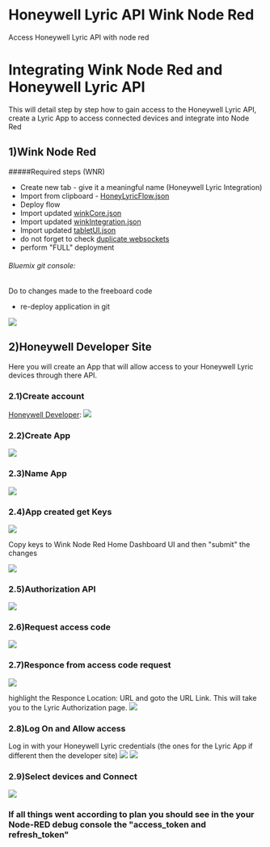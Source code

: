 
# Honeywell Lyric API Wink Node Red
Access Honeywell Lyric API with node red
# Integrating Wink Node Red and Honeywell Lyric API
This will detail step by step how to gain access to the Honeywell Lyric API, create a Lyric App to access connected devices and integrate into Node Red
## 1)Wink Node Red
#####Required steps (WNR)

*  Create new tab  - give it a meaningful name (Honeywell Lyric Integration)
*  Import from clipboard - [HoneyLyricFlow.json](HoneyLyricFlow.json)
*  Deploy flow
*  Import updated [winkCore.json](../Bluemix/winkCore.json)
*  Import updated [winkIntegration.json](../Bluemix/winkIntegration.json)
*  Import updated [tabletUI.json](../Bluemix/tabletUI.json)
*  do not forget to check [duplicate websockets](../../README-WebsocketFix.md)
*  perform "FULL" deployment<br>
###### Bluemix git console:<br>
Do to changes made to the freeboard code
*  re-deploy application in git<br> 
<img src="../Bluemix/images/deploy.png">

## 2)Honeywell Developer Site
Here you will create an App that will allow access to your Honeywell Lyric devices through there API.

### 2.1)Create account
[Honeywell Developer](https://developer.honeywell.com/):
<img src='images/signup.jpg'/>

### 2.2)Create App
<img src='images/createApp.jpg'/>

### 2.3)Name App
<img src='images/appName.jpg'/>

### 2.4)App created get Keys
<img src='images/appCreated.jpg'/>

Copy keys to Wink Node Red Home Dashboard UI and then "submit" the changes

<img src='images/nodeRedKeys1.jpg'/>

### 2.5)Authorization API
<img src='images/authAPIs.jpg'/>

### 2.6)Request access code
<img src='images/makeRequest.jpg'/>

### 2.7)Responce from access code request
<img src='images/response.jpg'/>

highlight the Responce Location: URL and goto the URL Link.  This will take you to the Lyric Authorization page.
<img src='images/goto.jpg'/>

### 2.8)Log On and Allow access
Log in with your Honeywell Lyric credentials (the ones for the Lyric App if different then the developer site)
<img src='images/logOn.jpg'/>
<img src='images/allow.jpg'/>

### 2.9)Select devices and Connect
<img src='images/connect.jpg'/>

###  If all things went according to plan you should see in the your Node-RED debug console the "access_token and refresh_token"
